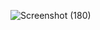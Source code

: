 ![Screenshot (180)](https://github.com/user-attachments/assets/dad52938-7d05-4ee8-a878-9e94b04763d4)
